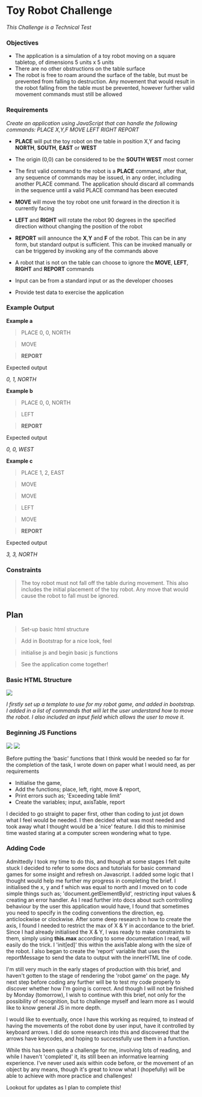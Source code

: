 # __Toy Robot Challenge__
*This Challenge is a Technical Test*

### Objectives
- The application is a simulation of a toy robot moving on a square tabletop, of dimensions 5 units x 5 units
- There are no other obstructions on the table surface
- The robot is free to roam around the surface of the table, but must be prevented from falling to destruction. Any movement that would result in the robot falling from the table must be prevented, however further valid movement commands must still be allowed

### Requirements
*Create an application using JavaScript that can handle the following commands:
PLACE X,Y,F
MOVE
LEFT
RIGHT
REPORT*

-  __PLACE__ will put the toy robot on the table in position X,Y and facing __NORTH__, __SOUTH__, __EAST__ or __WEST__
-  The origin (0,0) can be considered to be the __SOUTH WEST__ most corner
-  The first valid command to the robot is a __PLACE__ command, after that, any sequence of commands may be issued, in any order, including another PLACE command. The application should discard all commands in the sequence until a valid PLACE command has been executed

-  __MOVE__ will move the toy robot one unit forward in the direction it is currently facing
-  __LEFT__ and __RIGHT__ will rotate the robot 90 degrees in the specified direction without changing the position of the robot
-  __REPORT__ will announce the __X__,__Y__ and __F__ of the robot. This can be in any form, but standard output is sufficient. This can be invoked manually or can be triggered by invoking any of the commands above
-  A robot that is not on the table can choose to ignore the __MOVE__, __LEFT__, __RIGHT__ and __REPORT__ commands
-  Input can be from a standard input or as the developer chooses
-  Provide test data to exercise the application

### Example Output
__Example a__

>PLACE 0, 0, NORTH

>MOVE

>__REPORT__

Expected output

*0, 1, NORTH*

__Example b__

>PLACE 0, 0, NORTH

>LEFT

>__REPORT__

Expected output

*0, 0, WEST*

__Example c__

>PLACE 1, 2, EAST

>MOVE

>MOVE

>LEFT

>MOVE

>__REPORT__

Expected output

*3, 3, NORTH*

### Constraints
>The toy robot must not fall off the table during movement. This also includes the initial placement of the toy robot.
Any move that would cause the robot to fall must be ignored.


## Plan
> Set-up basic html structure

> Add in Bootstrap for a nice look, feel

> initialise js and begin basic js functions

> See the application come together!

### Basic HTML Structure

![](images/basic-html.png)

*I firstly set up a template to use for my robot game, and added in bootstrap. I added in a list of commands that will let the user understand how to move the robot. I also included an input field which allows the user to move it.*

### Beginning JS Functions

![](images/functions.png) ![](images/functions2.png)

Before putting the 'basic' functions that I think would be needed so far for the completion of the task, I wrote down on paper what I would need, as per requirements


   - Initialise the game,
   - Add the functions; place, left, right, move & report,
   - Print errors such as; 'Exceeding table limit'
   - Create the variables; input, axisTable, report

  I decided to go straight to paper first, other than coding to just jot down what I feel would be needed. I then decided what was most needed and took away what I thought would be a 'nice' feature. I did this to minimise time wasted staring at a computer screen wondering what to type.


### Adding Code

Admittedly I took my time to do this, and though at some stages I felt quite stuck I decided to refer to some docs and tutorials for basic command games for some insight and refresh on Javascript. I added some logic that I thought would help me further my progress in completing the brief. I initialised the x, y and f which was equal to north and I moved on to code simple things such as; 'document.getElementById', restricting input values & creating an error handler.
As I read further into docs about such controlling behaviour by the user this application would have, I found that sometimes you need to specify in the coding conventions the direction, eg. anticlockwise or clockwise.
After some deep research in how to create the axis, I found I needed to restrict the max of X & Y in accordance to the brief. Since I had already initialised the X & Y, I was ready to make constraints to them, simply using __this.max__ according to some documentation I read, will easily do the trick. I 'init[ed]' this within the axisTable along with the size of the robot.
I also began to create the 'report' variable that uses the reportMessage to send the data to output with the innerHTML line of code.

I'm still very much in the early stages of production with this brief, and haven't gotten to the stage of rendering the 'robot game' on the page. My next step before coding any further will be to test my code properly to discover whether how I'm going is correct. And though I will not be finished by Monday (tomorrow), I wish to continue with this brief, not only for the possibility of recognition, but to challenge myself and learn more as I would like to know general JS in more depth.

I would like to eventually, once I have this working as required, to instead of having the movements of the robot done by user input, have it controlled by keyboard arrows. I did do some research into this and discovered that the arrows have keycodes, and hoping to successfully use them in a function.

While this has been quite a challenge for me, involving lots of reading, and while I haven't 'completed' it, its still been an informative learning experience. I've never used axis within code before, or the movement of an object by any means, though it's great to know what I (hopefully) will be able to achieve with more practice and challenges!

Lookout for updates as I plan to complete this!
